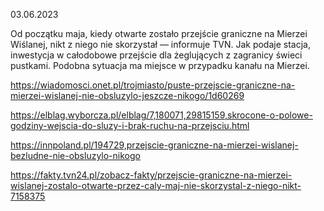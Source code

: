 03.06.2023

Od początku maja, kiedy otwarte zostało przejście graniczne na Mierzei Wiślanej, nikt z niego nie skorzystał — informuje TVN. Jak podaje stacja, inwestycja w całodobowe przejście dla żeglujących z zagranicy świeci pustkami. Podobna sytuacja ma miejsce w przypadku kanału na Mierzei.

https://wiadomosci.onet.pl/trojmiasto/puste-przejscie-graniczne-na-mierzei-wislanej-nie-obsluzylo-jeszcze-nikogo/1d60269

https://elblag.wyborcza.pl/elblag/7,180071,29815159,skrocone-o-polowe-godziny-wejscia-do-sluzy-i-brak-ruchu-na-przejsciu.html

https://innpoland.pl/194729,przejscie-graniczne-na-mierzei-wislanej-bezludne-nie-obsluzylo-nikogo

https://fakty.tvn24.pl/zobacz-fakty/przejscie-graniczne-na-mierzei-wislanej-zostalo-otwarte-przez-caly-maj-nie-skorzystal-z-niego-nikt-7158375